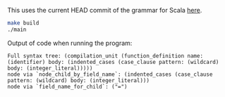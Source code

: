 This uses the current HEAD commit of the grammar for Scala [here](https://github.com/tree-sitter/tree-sitter-scala/commit/e02f003d78dc269fef287b9b7b9963dc1f26bd7e).

```sh 
make build
./main
```

Output of code when running the program: 

```
Full syntax tree: (compilation_unit (function_definition name: (identifier) body: (indented_cases (case_clause pattern: (wildcard) body: (integer_literal)))))
node via `node_child_by_field_name`: (indented_cases (case_clause pattern: (wildcard) body: (integer_literal)))
node via `field_name_for_child`: ("=")
```

